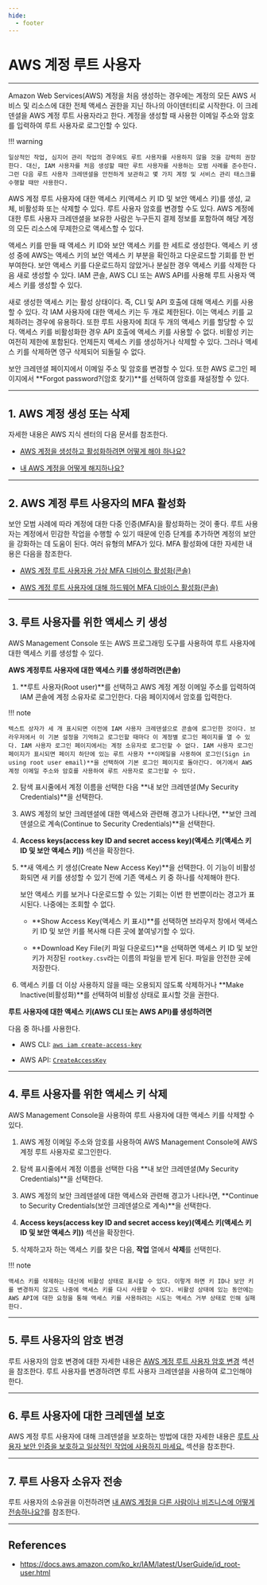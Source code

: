```yaml
---
hide:
  - footer
---
```


# AWS 계정 루트 사용자

---

Amazon Web Services(AWS) 계정을 처음 생성하는 경우에는 계정의 모든 AWS 서비스 및 리소스에 대한 전체 액세스 권한을 지닌 하나의 아이덴터티로 시작한다. 이 크레덴셜을 AWS 계정 루트 사용자라고 한다. 계정을 생성할 때 사용한 이메일 주소와 암호를 입력하여 루트 사용자로 로그인할 수 있다.

!!! warning

    일상적인 작업, 심지어 관리 작업의 경우에도 루트 사용자를 사용하지 않을 것을 강력히 권장한다. 대신, IAM 사용자를 처음 생성할 때만 루트 사용자를 사용하는 모범 사례를 준수한다. 그런 다음 루트 사용자 크레덴셜을 안전하게 보관하고 몇 가지 계정 및 서비스 관리 태스크를 수행할 때만 사용한다.

AWS 계정 루트 사용자에 대한 액세스 키(액세스 키 ID 및 보안 액세스 키)를 생성, 교체, 비활성화 또는 삭제할 수 있다. 루트 사용자 암호를 변경할 수도 있다. AWS 계정에 대한 루트 사용자 크레덴셜을 보유한 사람은 누구든지 결제 정보를 포함하여 해당 계정의 모든 리소스에 무제한으로 액세스할 수 있다.

액세스 키를 만들 때 액세스 키 ID와 보안 액세스 키를 한 세트로 생성한다. 액세스 키 생성 중에 AWS는 액세스 키의 보안 액세스 키 부분을 확인하고 다운로드할 기회를 한 번 부여한다. 보안 액세스 키를 다운로드하지 않았거나 분실한 경우 액세스 키를 삭제한 다음 새로 생성할 수 있다. IAM 콘솔, AWS CLI 또는 AWS API를 사용해 루트 사용자 액세스 키를 생성할 수 있다.

새로 생성한 액세스 키는 활성 상태이다. 즉, CLI 및 API 호출에 대해 액세스 키를 사용할 수 있다. 각 IAM 사용자에 대한 액세스 키는 두 개로 제한된다. 이는 액세스 키를 교체하려는 경우에 유용하다. 또한 루트 사용자에 최대 두 개의 액세스 키를 할당할 수 있다. 액세스 키를 비활성화한 경우 API 호출에 액세스 키를 사용할 수 없다. 비활성 키는 여전히 제한에 포함된다. 언제든지 액세스 키를 생성하거나 삭제할 수 있다. 그러나 액세스 키를 삭제하면 영구 삭제되어 되돌릴 수 없다.

보안 크레덴셜 페이지에서 이메일 주소 및 암호를 변경할 수 있다. 또한 AWS 로그인 페이지에서 **Forgot password?(암호 찾기)**를 선택하여 암호를 재설정할 수 있다.

---

## 1. AWS 계정 생성 또는 삭제

자세한 내용은 AWS 지식 센터의 다음 문서를 참조한다.

- [AWS 계정을 생성하고 활성화하려면 어떻게 해야 하나요?](http://aws.amazon.com/premiumsupport/knowledge-center/create-and-activate-aws-account/)

- [내 AWS 계정을 어떻게 해지하나요?](http://aws.amazon.com/premiumsupport/knowledge-center/close-aws-account/)

---

## 2. AWS 계정 루트 사용자의 MFA 활성화

보안 모범 사례에 따라 계정에 대한 다중 인증(MFA)을 활성화하는 것이 좋다. 루트 사용자는 계정에서 민감한 작업을 수행할 수 있기 때문에 인증 단계를 추가하면 계정의 보안을 강화하는 데 도움이 된다. 여러 유형의 MFA가 있다. MFA 활성화에 대한 자세한 내용은 다음을 참조한다.

- [AWS 계정 루트 사용자용 가상 MFA 디바이스 활성화(콘솔)](https://docs.aws.amazon.com/ko_kr/IAM/latest/UserGuide/id_credentials_mfa_enable_virtual.html#enable-virt-mfa-for-root)

- [AWS 계정 루트 사용자에 대해 하드웨어 MFA 디바이스 활성화(콘솔)](https://docs.aws.amazon.com/ko_kr/IAM/latest/UserGuide/id_credentials_mfa_enable_physical.html#enable-hw-mfa-for-root)

---

## 3. 루트 사용자를 위한 액세스 키 생성

AWS Management Console 또는 AWS 프로그래밍 도구를 사용하여 루트 사용자에 대한 액세스 키를 생성할 수 있다.

**AWS 계정루트 사용자에 대한 액세스 키를 생성하려면(콘솔)**

1. **루트 사용자(Root user)**를 선택하고 AWS 계정 계정 이메일 주소를 입력하여 IAM 콘솔에 계정 소유자로 로그인한다. 다음 페이지에서 암호를 입력한다.

!!! note

    텍스트 상자가 세 개 표시되면 이전에 IAM 사용자 크레덴셜으로 콘솔에 로그인한 것이다. 브라우저에서 이 기본 설정을 기억하고 로그인할 때마다 이 계정별 로그인 페이지를 열 수 있다. IAM 사용자 로그인 페이지에서는 계정 소유자로 로그인할 수 없다. IAM 사용자 로그인 페이지가 표시되면 페이지 하단에 있는 루트 사용자 **이메일을 사용하여 로그인(Sign in using root user email)**을 선택하여 기본 로그인 페이지로 돌아간다. 여기에서 AWS 계정 이메일 주소와 암호를 사용하여 루트 사용자로 로그인할 수 있다.

2. 탐색 표시줄에서 계정 이름을 선택한 다음 **내 보안 크레덴셜(My Security Credentials)**을 선택한다.

3. AWS 계정의 보안 크레덴셜에 대한 액세스와 관련해 경고가 나타나면, **보안 크레덴셜으로 계속(Continue to Security Credentials)**을 선택한다.

4. **Access keys(access key ID and secret access key)(액세스 키(액세스 키 ID 및 보안 액세스 키))** 섹션을 확장한다.

5. **새 액세스 키 생성(Create New Access Key)**을 선택한다. 이 기능이 비활성화되면 새 키를 생성할 수 있기 전에 기존 액세스 키 중 하나를 삭제해야 한다.

    보안 액세스 키를 보거나 다운로드할 수 있는 기회는 이번 한 번뿐이라는 경고가 표시된다. 나중에는 조회할 수 없다.

      - **Show Access Key(액세스 키 표시)**를 선택하면 브라우저 창에서 액세스 키 ID 및 보안 키를 복사해 다른 곳에 붙여넣기할 수 있다.

      - **Download Key File(키 파일 다운로드)**을 선택하면 액세스 키 ID 및 보안 키가 저장된 `rootkey.csv`라는 이름의 파일을 받게 된다. 파일을 안전한 곳에 저장한다.

6. 액세스 키를 더 이상 사용하지 않을 때는 오용되지 않도록 삭제하거나 **Make Inactive(비활성화)**를 선택하여 비활성 상태로 표시할 것을 권한다.

**루트 사용자에 대한 액세스 키(AWS CLI 또는 AWS API)를 생성하려면**

다음 중 하나를 사용한다.

- AWS CLI: [`aws iam create-access-key`](https://docs.aws.amazon.com/cli/latest/reference/iam/create-access-key.html)

- AWS API: [`CreateAccessKey`](https://docs.aws.amazon.com/IAM/latest/APIReference/API_CreateAccessKey.html)

---

## 4. 루트 사용자를 위한 액세스 키 삭제

AWS Management Console을 사용하여 루트 사용자에 대한 액세스 키를 삭제할 수 있다.

1. AWS 계정 이메일 주소와 암호를 사용하여 AWS Management Console에 AWS 계정 루트 사용자로 로그인한다.

2. 탐색 표시줄에서 계정 이름을 선택한 다음 **내 보안 크레덴셜(My Security Credentials)**을 선택한다.

3. AWS 계정의 보안 크레덴셜에 대한 액세스와 관련해 경고가 나타나면, **Continue to Security Credentials(보안 크레덴셜으로 계속)**을 선택한다.

4. **Access keys(access key ID and secret access key)(액세스 키(액세스 키 ID 및 보안 액세스 키))** 섹션을 확장한다.

5. 삭제하고자 하는 액세스 키를 찾은 다음, **작업** 열에서 **삭제**를 선택힌다.

!!! note

    액세스 키를 삭제하는 대신에 비활성 상태로 표시할 수 있다. 이렇게 하면 키 ID나 보안 키를 변경하지 않고도 나중에 액세스 키를 다시 사용할 수 있다. 비활성 상태에 있는 동안에는 AWS API에 대한 요청을 통해 액세스 키를 사용하려는 시도는 액세스 거부 상태로 인해 실패한다.

---

## 5. 루트 사용자의 암호 변경

루트 사용자의 암호 변경에 대한 자세한 내용은 [AWS 계정 루트 사용자 암호 변경](https://docs.aws.amazon.com/ko_kr/IAM/latest/UserGuide/id_credentials_passwords_change-root.html) 섹션을 참조한다. 루트 사용자를 변경하려면 루트 사용자 크레덴셜을 사용하여 로그인해야 한다.

---

## 6. 루트 사용자에 대한 크레덴셜 보호

AWS 계정 루트 사용자에 대해 크레덴셜을 보호하는 방법에 대한 자세한 내용은 [루트 사용자 보안 인증을 보호하고 일상적인 작업에 사용하지 마세요.](https://docs.aws.amazon.com/ko_kr/IAM/latest/UserGuide/best-practices.html#lock-away-credentials) 섹션을 참조한다.

---

## 7. 루트 사용자 소유자 전송

루트 사용자의 소유권을 이전하려면 [내 AWS 계정을 다른 사람이나 비즈니스에 어떻게 전송하나요?](http://aws.amazon.com/premiumsupport/knowledge-center/transfer-aws-account/)를 참조한다.

---

## References

- <https://docs.aws.amazon.com/ko_kr/IAM/latest/UserGuide/id_root-user.html>
